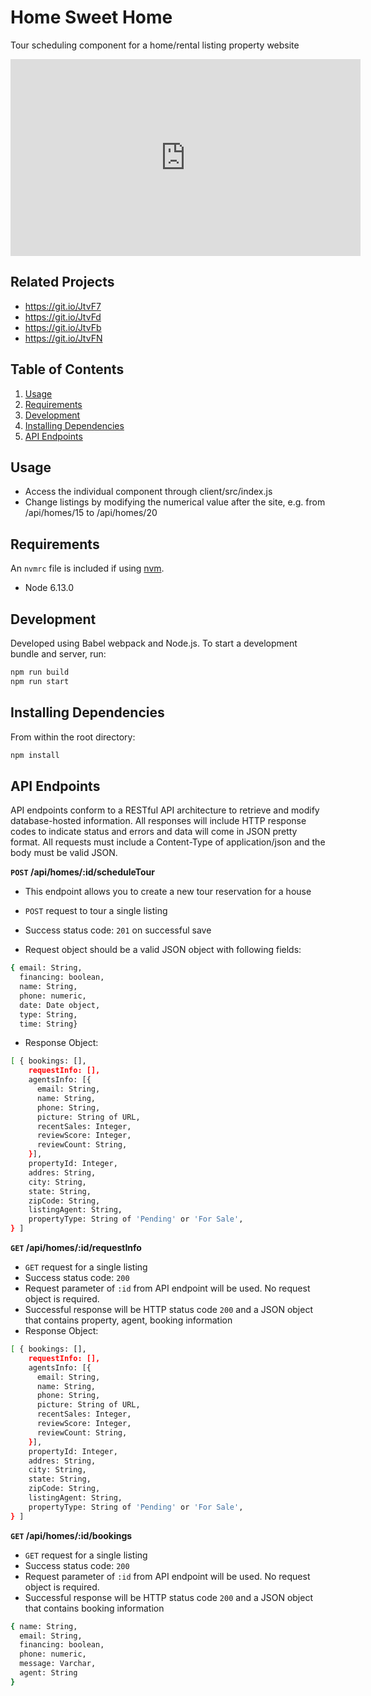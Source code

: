 # Home Sweet Home

 Tour scheduling component for a home/rental listing property website
 
 <div align="center">
  <iframe width="560" height="315" src="https://www.youtube.com/embed/JIsFDk55-_0" frameborder="0" allow="accelerometer; autoplay; clipboard-write; encrypted-media; gyroscope;   picture-in-picture" allowfullscreen></iframe>
</div>
<div align="center">

</div>

## Related Projects

  - https://git.io/JtvF7
  - https://git.io/JtvFd
  - https://git.io/JtvFb
  - https://git.io/JtvFN

## Table of Contents

1. [Usage](#Usage)
2. [Requirements](#requirements)
3. [Development](#development)
4. [Installing Dependencies](#installing-dependencies) 
5. [API Endpoints](#api-endpoints)

## Usage

- Access the individual component through client/src/index.js
- Change listings by modifying the numerical value after the site, e.g. from /api/homes/15 to /api/homes/20

## Requirements

An `nvmrc` file is included if using [nvm](https://github.com/creationix/nvm).

- Node 6.13.0

## Development

Developed using Babel webpack and Node.js. To start a development bundle and server, run:

```sh
npm run build
npm run start
```

## Installing Dependencies

From within the root directory:

```sh
npm install
```

## API Endpoints

API endpoints conform to a RESTful API architecture to retrieve and modify database-hosted information. All responses will include HTTP response codes to indicate status and errors and data will come in JSON pretty format. All requests must include a Content-Type of application/json and the body must be valid JSON.

**`POST` /api/homes/:id/scheduleTour**
- This endpoint allows you to create a new tour reservation for a house

- `POST` request to tour a single listing
- Success status code: `201` on successful save
- Request object should be a valid JSON object with following fields:

```sh
{ email: String,
  financing: boolean,
  name: String,
  phone: numeric,
  date: Date object,
  type: String,
  time: String}
```

- Response Object:
```sh
[ { bookings: [],
    requestInfo: [], 
    agentsInfo: [{
      email: String,
      name: String,
      phone: String,
      picture: String of URL,
      recentSales: Integer,
      reviewScore: Integer,
      reviewCount: String,
    }],
    propertyId: Integer,
    addres: String,
    city: String,
    state: String,
    zipCode: String,
    listingAgent: String,
    propertyType: String of 'Pending' or 'For Sale',
} ]
```

**`GET` /api/homes/:id/requestInfo**
- `GET` request for a single listing
- Success status code: `200`
- Request parameter of  `:id` from API endpoint will be used. No request object is required.
- Successful response will be HTTP status code `200` and a JSON object that contains property, agent, booking information
- Response Object:
```sh
[ { bookings: [],
    requestInfo: [], 
    agentsInfo: [{
      email: String,
      name: String,
      phone: String,
      picture: String of URL,
      recentSales: Integer,
      reviewScore: Integer,
      reviewCount: String,
    }],
    propertyId: Integer,
    addres: String,
    city: String,
    state: String,
    zipCode: String,
    listingAgent: String,
    propertyType: String of 'Pending' or 'For Sale',
} ]
```

**`GET` /api/homes/:id/bookings**
- `GET` request for a single listing
- Success status code: `200`
- Request parameter of  `:id` from API endpoint will be used. No request object is required.
- Successful response will be HTTP status code `200` and a JSON object that contains booking information
```sh
{ name: String,
  email: String,
  financing: boolean,
  phone: numeric,
  message: Varchar,
  agent: String
}
```


